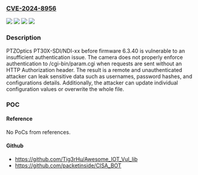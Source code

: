 ### [CVE-2024-8956](https://cve.mitre.org/cgi-bin/cvename.cgi?name=CVE-2024-8956)
![](https://img.shields.io/static/v1?label=Product&message=PT30X-NDI&color=blue)
![](https://img.shields.io/static/v1?label=Product&message=PT30X-SDI&color=blue)
![](https://img.shields.io/static/v1?label=Version&message=0%3C%206.3.40%20&color=brighgreen)
![](https://img.shields.io/static/v1?label=Vulnerability&message=CWE-287%20Improper%20Authentication&color=brighgreen)

### Description

PTZOptics PT30X-SDI/NDI-xx before firmware 6.3.40 is vulnerable to an insufficient authentication issue. The camera does not properly enforce authentication to /cgi-bin/param.cgi when requests are sent without an HTTP Authorization header. The result is a remote and unauthenticated attacker can leak sensitive data such as usernames, password hashes, and configurations details. Additionally, the attacker can update individual configuration values or overwrite the whole file.

### POC

#### Reference
No PoCs from references.

#### Github
- https://github.com/Tig3rHu/Awesome_IOT_Vul_lib
- https://github.com/packetinside/CISA_BOT

